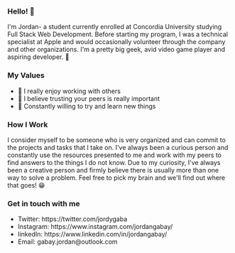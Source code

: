 ### Hello! 👋

I'm Jordan- a student currently enrolled at Concordia University studying Full Stack Web Development. Before starting my program, I was a technical specialist at Apple and would occasionally volunteer through the company and other organizations. I'm a pretty big geek, avid video game player and aspiring developer. 👾

### My Values
<ul>
  <li>👫 I really enjoy working with others</li>
  <li>🙏 I believe trusting your peers is really important</li>
  <li>🍎 Constantly willing to try and learn new things</li>
  </ul>

### How I Work

I consider myself to be someone who is very organized and can commit to the projects and tasks that I take on. I've always been a curious person and constantly use the resources presented to me and work with my peers to find answers to the things I do not know. Due to my curiosity, I've always been a creative person and firmly believe there is usually more than one way to solve a problem. Feel free to pick my brain and we'll find out where that goes! 😁

### Get in touch with me
<ul>
  <li>Twitter: https://twitter.com/jordygaba</li>
  <li>Instagram: https://www.instagram.com/jordangabay/</li>
  <li>linkedIn: https://www.linkedin.com/in/jordangabay/</li>
  <li>Email: gabay.jordan@outlook.com</li>
  </ul>
<!--
**JordanGabay/JordanGabay** is a ✨ _special_ ✨ repository because its `README.md` (this file) appears on your GitHub profile.

